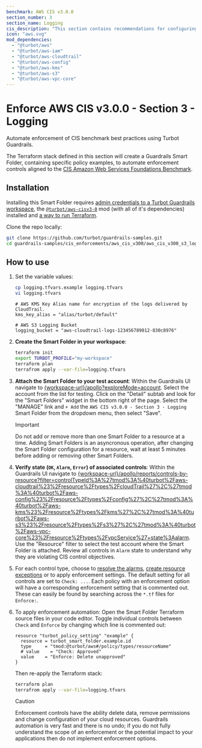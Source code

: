 ```yaml
---
benchmark: AWS CIS v3.0.0
section_number: 3
section_name: Logging
cis_description: "This section contains recommendations for configuring logging related options."
icon: "aws.svg"
mod_dependencies:
  - "@turbot/aws"
  - "@turbot/aws-iam"
  - "@turbot/aws-cloudtrail"
  - "@turbot/aws-config"
  - "@turbot/aws-kms"
  - "@turbot/aws-s3"
  - "@turbot/aws-vpc-core"
---
```


# Enforce AWS CIS v3.0.0 - Section 3 - Logging

Automate enforcement of CIS benchmark best practices using Turbot Guardrails.

The Terraform stack defined in this section will create a Guardrails Smart Folder, containing specific policy examples, to automate enforcement controls aligned to the [CIS Amazon Web Services Foundations Benchmark](#).

## Installation

Installing this Smart Folder requires [admin credentials to a Turbot Guardrails workspace](#), the [`@turbot/aws-cisv3-0`](#) mod (with all of it's dependencies) installed and [a way to run Terraform](#).

Clone the repo locally:

```sh
git clone https://github.com/turbot/guardrails-samples.git
cd guardrails-samples/cis_enforcements/aws_cis_v300/aws_cis_v300_s3_logging
```

## How to use

1. Set the variable values:

    ```sh
    cp logging.tfvars.example logging.tfvars
    vi logging.tfvars
    ```

    ```hcl
    # AWS KMS Key Alias name for encryption of the logs delivered by CloudTrail.
    kms_key_alias = "alias/turbot/default"

    # AWS S3 Logging Bucket
    logging_bucket = "aws-cloudtrail-logs-123456789012-830c8976"
    ```

1. __Create the Smart Folder in your workspace__:

    ```sh
    terraform init
    export TURBOT_PROFILE="my-workspace"
    terraform plan 
    terrafrom apply --var-file=logging.tfvars
    ```

1. __Attach the Smart Folder to your test account__: Within the Guardrails UI navigate to [{workspace-url}/apollo?exploreMode=account](#). Select the account from the list for testing. Click on the "Detail" subtab and look for the "Smart Folders" widget in the bottom right of the page. Select the "MANAGE" link and `+ Add` the `AWS CIS v3.0.0 - Section 3 - Logging` Smart Folder from the dropdown menu, then select "Save".
    > [!IMPORTANT]
    > Do not add or remove more than one Smart Folder to a resource at a time.  Adding Smart Folders is an asyncronous operation, after changing the Smart Folder configuration for a resource, wait at least 5 minutes before adding or removing other Smart Folders.

1. __Verify state (`OK`, `Alarm`, `Error`) of associated controls__: Within the Guardrails UI navigate to [{workspace-url}/apollo/reports/controls-by-resource?filter=controlTypeId%3A%27tmod%3A%40turbot%2Faws-cloudtrail%23%2Fresource%2Ftypes%2FcloudTrail%27%2C%27tmod%3A%40turbot%2Faws-config%23%2Fresource%2Ftypes%2Fconfig%27%2C%27tmod%3A%40turbot%2Faws-kms%23%2Fresource%2Ftypes%2Fkms%27%2C%27tmod%3A%40turbot%2Faws-s3%23%2Fresource%2Ftypes%2Fs3%27%2C%27tmod%3A%40turbot%2Faws-vpc-core%23%2Fresource%2Ftypes%2FvpcService%27+state%3Aalarm](#). Use the "Resource" filter to select the test account where the Smart Folder is attached. Review all controls in `Alarm` state to understand why they are violating CIS control objectives.
1. For each control type, choose to [resolve the alarms](#), [create resource exceptions](#) or to apply enforcement settings. The default setting for all controls are set to `Check: ...`. Each policy with an enforcement option will have a corresponding enforcement setting that is commented out. These can easily be found by searching across the `*.tf` files for `Enforce:`.
1. To apply enforcement automation: Open the Smart Folder Terraform source files in your code editor. Toggle individual controls between `Check` and `Enforce` by changing which line is commented out:

    ```hcl
    resource "turbot_policy_setting" "example" {
      resource = turbot_smart_folder.example.id
      type     = "tmod:@turbot/aws#/policy/types/resourceName"
      # value    = "Check: Approved"
      value    = "Enforce: Delete unapproved"
    }
    ```

    Then re-apply the Terraform stack:

    ```sh
    terraform plan 
    terrafrom apply --var-file=logging.tfvars
    ```

    > [!CAUTION]
    > Enforcement controls have the ability delete data, remove permissions and change configuration of your cloud resources. Guardrails automation is very fast and there is no undo; if you do not fully understand the scope of an enforcement or the potential impact to your applications then do not implement enforcement options.
